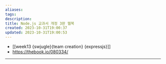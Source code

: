 ```yaml
---
aliases: 
tags: 
description:
title: Node.js 교과서 개정 3판 웹북
created: 2023-10-31T19:00:37
updated: 2023-10-31T19:00:53
---
```

- [[week13 {swjugle}{team creation} {expressjs}]]
- <https://thebook.io/080334/>
___
